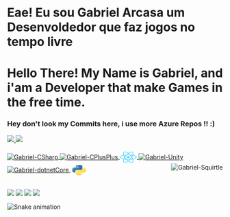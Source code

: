 # Eae! Eu sou Gabriel Arcasa um Desenvoldedor que faz jogos no tempo livre
# Hello There! My Name is Gabriel, and i'am a Developer that make Games in the free time.
### Hey don't look my Commits here, i use more Azure Repos !! :)
 <div>
  <a href="https://github.com/GabrielArcasa">
  <img height="180em" src="https://github-readme-stats.vercel.app/api?username=GabrielArcasa&show_icons=true&theme=dracula&include_all_commits=true&count_private=true"/>
  <img height="180em" src="https://github-readme-stats.vercel.app/api/top-langs/?username=GabrielArcasa&layout=compact&langs_count=7&theme=dracula"/>
</div>
<div style="display: inline_block"><br>
  <img align="center" alt="Gabriel-CSharp" height="30" width="40" src="https://cdn.jsdelivr.net/gh/devicons/devicon/icons/csharp/csharp-original.svg">
  <img align="center" alt="Gabriel-CPlusPlus" height="30" width="40" src="https://cdn.jsdelivr.net/gh/devicons/devicon/icons/cplusplus/cplusplus-original.svg">
  <img align="center" alt="Gabriel-React" height="30" width="40" src="https://raw.githubusercontent.com/devicons/devicon/master/icons/react/react-original.svg">
  <img align="center" alt="Gabriel-Unity" height="30" width="40" src="https://cdn.jsdelivr.net/gh/devicons/devicon/icons/unity/unity-original.svg">
  <img align="center" alt="Gabriel-dotnetCore" height="30" width="40" src="https://cdn.jsdelivr.net/gh/devicons/devicon/icons/dotnetcore/dotnetcore-original.svg">
  <img align="center" alt="Gabriel-Python" height="30" width="40" src="https://raw.githubusercontent.com/devicons/devicon/master/icons/python/python-original.svg">
  <img align="right" alt="Gabriel-Squirtle" src="https://i.imgur.com/mbNGZdO.gif">
</div>
  
  ##
 
<div> 
  <a href="https://instagram.com/GabrielArcasa" target="_blank"><img src="https://img.shields.io/badge/-Instagram-%23E4405F?style=for-the-badge&logo=instagram&logoColor=white" target="_blank"></a>
 	<a href="https://www.twitch.tv/shadownildo" target="_blank"><img src="https://img.shields.io/badge/Twitch-9146FF?style=for-the-badge&logo=twitch&logoColor=white" target="_blank"></a>
  <a href = "mailto:gabriel.arcasa97@gmail.com"><img src="https://img.shields.io/badge/-Gmail-%23333?style=for-the-badge&logo=gmail&logoColor=white" target="_blank"></a>
  <a href="https://www.linkedin.com/in/gabriel-arcasa-de-mendonça/" target="_blank"><img src="https://img.shields.io/badge/-LinkedIn-%230077B5?style=for-the-badge&logo=linkedin&logoColor=white" target="_blank"></a> 
 
  ![Snake animation](https://github.com/GabrielArcasa/GabrielArcasa/blob/output/github-contribution-grid-snake.svg)
 
</div>

 ##
